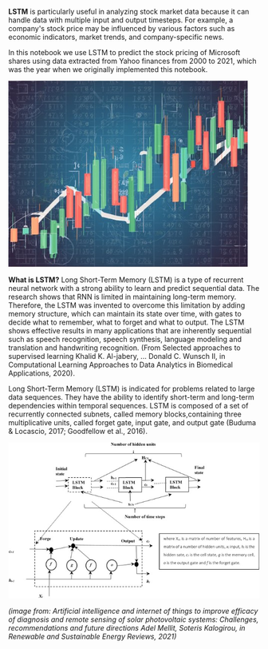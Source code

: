 **LSTM** is particularly useful in analyzing stock market data because it can handle data with multiple input and output timesteps. 
For example, a company's stock price may be influenced by various factors such as economic indicators, market trends, and company-specific news.

In this notebook we use LSTM to predict the stock pricing of Microsoft shares using data extracted from Yahoo finances from 2000 to 2021, which was 
the year when we originally implemented this notebook.


![Stock Pricing](assets/images/img_stock_price_prediction_1.jpg)

**What is LSTM?**
Long Short-Term Memory (LSTM) is a type of recurrent neural network with a strong ability to learn and predict sequential data. 
The research shows that RNN is limited in maintaining long-term memory. Therefore, the LSTM was invented to overcome this limitation by adding memory 
structure, which can maintain its state over time, with gates to decide what to remember, what to forget and what to output. The LSTM shows effective
results in many applications that are inherently sequential such as speech recognition, speech synthesis, language modeling and translation and handwriting 
recognition. 
(From Selected approaches to supervised learning Khalid K. Al-jabery, ... Donald C. Wunsch II, in Computational Learning Approaches to Data Analytics in 
Biomedical Applications, 2020).

Long Short-Term Memory (LSTM) is indicated for problems related to large data sequences. 
They have the ability to identify short-term and long-term dependencies within temporal sequences. LSTM is composed of a set of recurrently connected subnets, 
called memory blocks,containing three multiplicative units, called forget gate, input gate, and output gate (Buduma & Locascio, 2017; Goodfellow et al., 2016).

![LSTM](assets/images/img_LSTM_Network.jpg)

_(image from: Artificial intelligence and internet of things to improve efficacy of diagnosis and remote sensing of solar photovoltaic systems: Challenges, 
recommendations and future directions Adel Mellit, Soteris Kalogirou, in Renewable and Sustainable Energy Reviews, 2021)_
